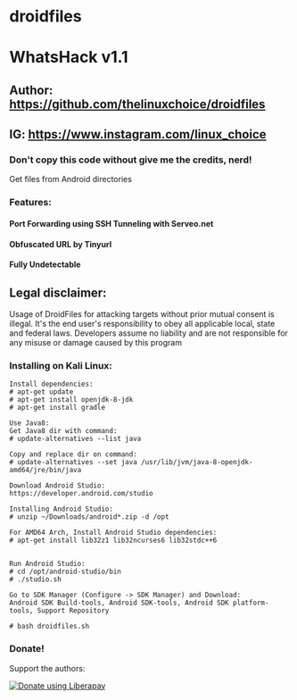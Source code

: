 # droidfiles
# WhatsHack v1.1
## Author: https://github.com/thelinuxchoice/droidfiles
## IG: https://www.instagram.com/linux_choice
### Don't copy this code without give me the credits, nerd! 

Get files from Android directories


### Features:
#### Port Forwarding using SSH Tunneling with Serveo.net
#### Obfuscated URL by Tinyurl
#### Fully Undetectable

## Legal disclaimer:

Usage of DroidFiles for attacking targets without prior mutual consent is illegal. It's the end user's responsibility to obey all applicable local, state and federal laws. Developers assume no liability and are not responsible for any misuse or damage caused by this program 


### Installing on Kali Linux:
```
Install dependencies:
# apt-get update
# apt-get install openjdk-8-jdk
# apt-get install gradle

Use Java8:
Get Java8 dir with command:
# update-alternatives --list java

Copy and replace dir on command:
# update-alternatives --set java /usr/lib/jvm/java-8-openjdk-amd64/jre/bin/java

Download Android Studio:
https://developer.android.com/studio

Installing Android Studio:
# unzip ~/Downloads/android*.zip -d /opt

For AMD64 Arch, Install Android Studio dependencies:
# apt-get install lib32z1 lib32ncurses6 lib32stdc++6


Run Android Studio:
# cd /opt/android-studio/bin
# ./studio.sh

Go to SDK Manager (Configure -> SDK Manager) and Download:
Android SDK Build-tools, Android SDK-tools, Android SDK platform-tools, Support Repository

# bash droidfiles.sh
```
### Donate!
Support the authors:

<noscript><a href="https://liberapay.com/thelinuxchoice/donate"><img alt="Donate using Liberapay" src="https://liberapay.com/assets/widgets/donate.svg"></a></noscript>
